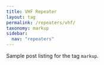 ```yaml
---
title: VHF Repeater
layout: tag
permalink: /repeaters/vhf/
taxonomy: markup
sidebar:
  nav: "repeaters"
---
```


Sample post listing for the tag `markup`.
